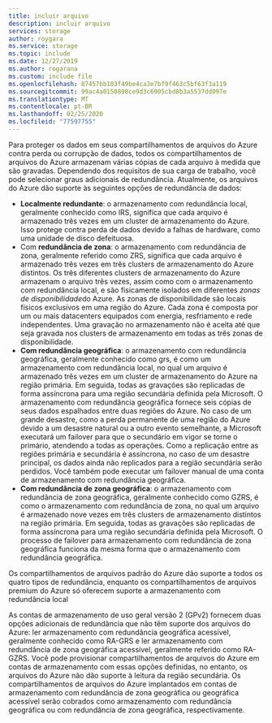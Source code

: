 ```yaml
---
title: incluir arquivo
description: incluir arquivo
services: storage
author: roygara
ms.service: storage
ms.topic: include
ms.date: 12/27/2019
ms.author: rogarana
ms.custom: include file
ms.openlocfilehash: 87457bb103f49be4ca3e7bf9f463c5bf63f3a119
ms.sourcegitcommit: 99ac4a0150898ce9d3c6905cbd8b3a5537dd097e
ms.translationtype: MT
ms.contentlocale: pt-BR
ms.lasthandoff: 02/25/2020
ms.locfileid: "77597755"
---
```

Para proteger os dados em seus compartilhamentos de arquivos do Azure contra perda ou corrupção de dados, todos os compartilhamentos de arquivos do Azure armazenam várias cópias de cada arquivo à medida que são gravadas. Dependendo dos requisitos de sua carga de trabalho, você pode selecionar graus adicionais de redundância. Atualmente, os arquivos do Azure dão suporte às seguintes opções de redundância de dados:

- **Localmente redundante**: o armazenamento com redundância local, geralmente conhecido como lRS, significa que cada arquivo é armazenado três vezes em um cluster de armazenamento do Azure. Isso protege contra perda de dados devido a falhas de hardware, como uma unidade de disco defeituosa.
- Com **redundância de zona**: o armazenamento com redundância de zona, geralmente referido como ZRS, significa que cada arquivo é armazenado três vezes em três clusters de armazenamento do Azure distintos. Os três diferentes clusters de armazenamento do Azure armazenam o arquivo três vezes, assim como com o armazenamento com redundância local, e são fisicamente isolados em diferentes *zonas de disponibilidade*do Azure. As zonas de disponibilidade são locais físicos exclusivos em uma região do Azure. Cada zona é composta por um ou mais datacenters equipados com energia, resfriamento e rede independentes. Uma gravação no armazenamento não é aceita até que seja gravada nos clusters de armazenamento em todas as três zonas de disponibilidade. 
- **Com redundância geográfica**: o armazenamento com redundância geográfica, geralmente conhecido como grs, é como um armazenamento com redundância local, no qual um arquivo é armazenado três vezes em um cluster de armazenamento do Azure na região primária. Em seguida, todas as gravações são replicadas de forma assíncrona para uma região secundária definida pela Microsoft. O armazenamento com redundância geográfica fornece seis cópias de seus dados espalhados entre duas regiões do Azure. No caso de um grande desastre, como a perda permanente de uma região do Azure devido a um desastre natural ou a outro evento semelhante, a Microsoft executará um failover para que o secundário em vigor se torne o primário, atendendo a todas as operações. Como a replicação entre as regiões primária e secundária é assíncrona, no caso de um desastre principal, os dados ainda não replicados para a região secundária serão perdidos. Você também pode executar um failover manual de uma conta de armazenamento com redundância geográfica.
- **Com redundância de zona geográfica**: o armazenamento com redundância de zona geográfica, geralmente conhecido como GZRS, é como o armazenamento com redundância de zona, no qual um arquivo é armazenado nove vezes em três clusters de armazenamento distintos na região primária. Em seguida, todas as gravações são replicadas de forma assíncrona para uma região secundária definida pela Microsoft. O processo de failover para armazenamento com redundância de zona geográfica funciona da mesma forma que o armazenamento com redundância geográfica.

Os compartilhamentos de arquivos padrão do Azure dão suporte a todos os quatro tipos de redundância, enquanto os compartilhamentos de arquivos premium do Azure só oferecem suporte a armazenamento com redundância local

As contas de armazenamento de uso geral versão 2 (GPv2) fornecem duas opções adicionais de redundância que não têm suporte dos arquivos do Azure: ler armazenamento com redundância geográfica acessível, geralmente conhecido como RA-GRS e ler armazenamento com redundância de zona geográfica acessível, geralmente referido como RA-GZRS. Você pode provisionar compartilhamentos de arquivos do Azure em contas de armazenamento com essas opções definidas, no entanto, os arquivos do Azure não dão suporte à leitura da região secundária. Os compartilhamentos de arquivos do Azure implantados em contas de armazenamento com redundância de zona geográfica ou geográfica acessível serão cobrados como armazenamento com redundância geográfica ou com redundância de zona geográfica, respectivamente.